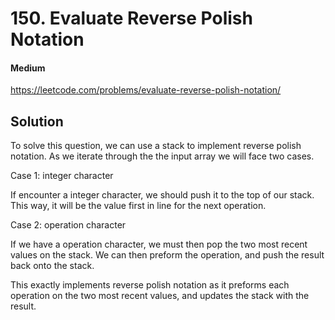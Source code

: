 # 150. Evaluate Reverse Polish Notation

#### Medium

https://leetcode.com/problems/evaluate-reverse-polish-notation/

## Solution

To solve this question, we can use a stack to implement reverse polish notation. As we iterate through the the input array we will face two cases.

Case 1: integer character

If encounter a integer character, we should push it to the top of our stack. This way, it will be the value first in line for the next operation.

Case 2: operation character

If we have a operation character, we must then pop the two most recent values on the stack. We can then preform the operation, and push the result back onto the stack.

This exactly implements reverse polish notation as it preforms each operation on the two most recent values, and updates the stack with the result.
